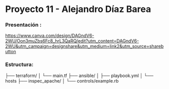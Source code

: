 # Proyecto 11 - Alejandro Díaz Barea

### Presentación : 

https://www.canva.com/design/DAGndV6-2WU/Oon3muZbs6Fc8_hrL3QaRQ/edit?utm_content=DAGndV6-2WU&utm_campaign=designshare&utm_medium=link2&utm_source=sharebutton

### Estructura:

├── terraform/
│   └── main.tf
├── ansible/
│   ├── playbook.yml
│   └── hosts
├── inspec_apache/
│   └── controls/example.rb
